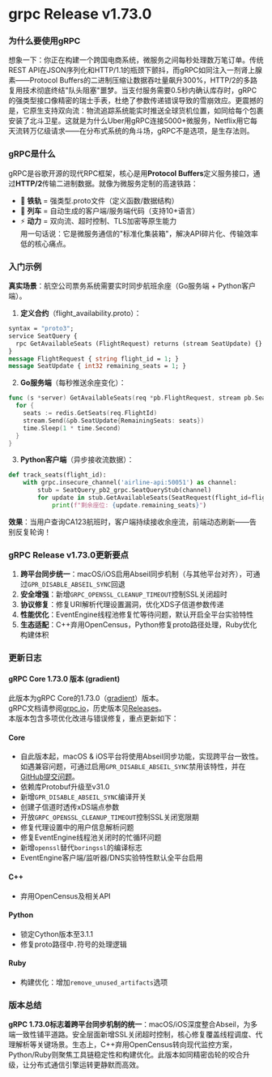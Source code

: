 # grpc Release v1.73.0
### 为什么要使用gRPC  
想象一下：你正在构建一个跨国电商系统，微服务之间每秒处理数万笔订单。传统REST API在JSON序列化和HTTP/1.1的瓶颈下颤抖，而gRPC如同注入一剂肾上腺素——Protocol Buffers的二进制压缩让数据吞吐量飙升300%，HTTP/2的多路复用技术彻底终结"队头阻塞"噩梦。当支付服务需要0.5秒内确认库存时，gRPC的强类型接口像精密的瑞士手表，杜绝了参数传递错误导致的雪崩效应。更震撼的是，它原生支持双向流：物流追踪系统能实时推送全球货机位置，如同给每个包裹安装了北斗卫星。这就是为什么Uber用gRPC连接5000+微服务，Netflix用它每天流转万亿级请求——在分布式系统的角斗场，gRPC不是选项，是生存法则。

### gRPC是什么  
gRPC是谷歌开源的现代RPC框架，核心是用**Protocol Buffers**定义服务接口，通过**HTTP/2**传输二进制数据。就像为微服务定制的高速铁路：  
- 🚄 **铁轨** = 强类型.proto文件（定义函数/数据结构）  
- 🚂 **列车** = 自动生成的客户端/服务端代码（支持10+语言）  
- ⚡ **动力** = 双向流、超时控制、TLS加密等原生能力  
用一句话说：它是微服务通信的"标准化集装箱"，解决API碎片化、传输效率低的核心痛点。

### 入门示例  
**真实场景**：航空公司票务系统需要实时同步航班余座（Go服务端 + Python客户端）。  

1. **定义合约**（flight_availability.proto）：
```protobuf
syntax = "proto3";
service SeatQuery {
  rpc GetAvailableSeats (FlightRequest) returns (stream SeatUpdate) {}
}
message FlightRequest { string flight_id = 1; }
message SeatUpdate { int32 remaining_seats = 1; }
```

2. **Go服务端**（每秒推送余座变化）：
```go
func (s *server) GetAvailableSeats(req *pb.FlightRequest, stream pb.SeatQuery_GetAvailableSeatsServer) error {
  for {
    seats := redis.GetSeats(req.FlightId)
    stream.Send(&pb.SeatUpdate{RemainingSeats: seats}) 
    time.Sleep(1 * time.Second)
  }
}
```

3. **Python客户端**（异步接收流数据）：
```python
def track_seats(flight_id):
    with grpc.insecure_channel('airline-api:50051') as channel:
        stub = SeatQuery_pb2_grpc.SeatQueryStub(channel)
        for update in stub.GetAvailableSeats(SeatRequest(flight_id=flight_id)):
            print(f"剩余座位: {update.remaining_seats}")
```

**效果**：当用户查询CA123航班时，客户端持续接收余座流，前端动态刷新——告别反复轮询！

### gRPC Release v1.73.0更新要点  
1. **跨平台同步统一**：macOS/iOS启用Abseil同步机制（与其他平台对齐），可通过`GPR_DISABLE_ABSEIL_SYNC`回退  
2. **安全增强**：新增`GRPC_OPENSSL_CLEANUP_TIMEOUT`控制SSL关闭超时  
3. **协议修复**：修复URI解析代理设置漏洞，优化XDS子信道参数传递  
4. **性能优化**：EventEngine线程池修复忙等待问题，默认开启全平台实验特性  
5. **生态适配**：C++弃用OpenCensus，Python修复proto路径处理，Ruby优化构建体积  

### 更新日志
#### gRPC Core 1.73.0 版本 (gradient)
此版本为gRPC Core的1.73.0（[gradient](https://github.com/grpc/grpc/blob/master/doc/g_stands_for.md)）版本。  
gRPC文档请参阅[grpc.io](https://grpc.io/)，历史版本见[Releases](https://github.com/grpc/grpc/releases)。  
本版本包含多项优化改进与错误修复，重点更新如下：

#### Core
- 自此版本起，macOS & iOS平台将使用Abseil同步功能，实现跨平台一致性。如遇兼容问题，可通过启用`GPR_DISABLE_ABSEIL_SYNC`禁用该特性，并在[GitHub提交问题](https://github.com/grpc/grpc)。  
- 依赖库Protobuf升级至v31.0  
- 新增`GPR_DISABLE_ABSEIL_SYNC`编译开关  
- 创建子信道时透传xDS端点参数  
- 开放`GRPC_OPENSSL_CLEANUP_TIMEOUT`控制SSL关闭宽限期  
- 修复代理设置中的用户信息解析问题  
- 修复EventEngine线程池关闭时的忙循环问题  
- 新增`openssl`替代`boringssl`的编译标志  
- EventEngine客户端/监听器/DNS实验特性默认全平台启用  

#### C++
- 弃用OpenCensus及相关API

#### Python
- 锁定Cython版本至3.1.1  
- 修复proto路径中`.`符号的处理逻辑  

#### Ruby
- 构建优化：增加`remove_unused_artifacts`选项

### 版本总结  
**gRPC 1.73.0标志着跨平台同步机制的统一**：macOS/iOS深度整合Abseil，为多端一致性铺平道路。安全层面新增SSL关闭超时控制，核心修复覆盖线程调度、代理解析等关键场景。生态上，C++弃用OpenCensus转向现代监控方案，Python/Ruby则聚焦工具链稳定性和构建优化。此版本如同精密齿轮的咬合升级，让分布式通信引擎运转更静默而高效。